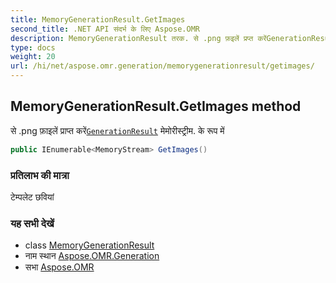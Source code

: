 ```yaml
---
title: MemoryGenerationResult.GetImages
second_title: .NET API संदर्भ के लिए Aspose.OMR
description: MemoryGenerationResult तरक. से .png फ़इलें प्रप्त करेंGenerationResult मेमरस्ट्रम. के रूप में
type: docs
weight: 20
url: /hi/net/aspose.omr.generation/memorygenerationresult/getimages/
---
```

## MemoryGenerationResult.GetImages method

से .png फ़ाइलें प्राप्त करें[`GenerationResult`](../../generationresult/) मेमोरीस्ट्रीम. के रूप में

```csharp
public IEnumerable<MemoryStream> GetImages()
```

### प्रतिलाभ की मात्रा

टेम्पलेट छवियां

### यह सभी देखें

* class [MemoryGenerationResult](../)
* नाम स्थान [Aspose.OMR.Generation](../../memorygenerationresult/)
* सभा [Aspose.OMR](../../../)


